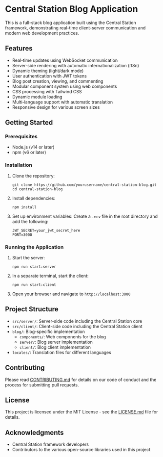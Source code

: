 # Central Station Blog Application

This is a full-stack blog application built using the Central Station framework, demonstrating real-time client-server communication and modern web development practices.

## Features

- Real-time updates using WebSocket communication
- Server-side rendering with automatic internationalization (i18n)
- Dynamic theming (light/dark mode)
- User authentication with JWT tokens
- Blog post creation, viewing, and commenting
- Modular component system using web components
- CSS processing with Tailwind CSS
- Dynamic module loading
- Multi-language support with automatic translation
- Responsive design for various screen sizes

## Getting Started

### Prerequisites

- Node.js (v14 or later)
- npm (v6 or later)

### Installation

1. Clone the repository:
   ```
   git clone https://github.com/yourusername/central-station-blog.git
   cd central-station-blog
   ```

2. Install dependencies:
   ```
   npm install
   ```

3. Set up environment variables:
   Create a `.env` file in the root directory and add the following:
   ```
   JWT_SECRET=your_jwt_secret_here
   PORT=3000
   ```

### Running the Application

1. Start the server:
   ```
   npm run start:server
   ```

2. In a separate terminal, start the client:
   ```
   npm run start:client
   ```

3. Open your browser and navigate to `http://localhost:3000`

## Project Structure

- `src/server/`: Server-side code including the Central Station core
- `src/client/`: Client-side code including the Central Station client
- `blog/`: Blog-specific implementation
  - `components/`: Web components for the blog
  - `server/`: Blog server implementation
  - `client/`: Blog client implementation
- `locales/`: Translation files for different languages

## Contributing

Please read [CONTRIBUTING.md](CONTRIBUTING.md) for details on our code of conduct and the process for submitting pull requests.

## License

This project is licensed under the MIT License - see the [LICENSE.md](LICENSE.md) file for details.

## Acknowledgments

- Central Station framework developers
- Contributors to the various open-source libraries used in this project